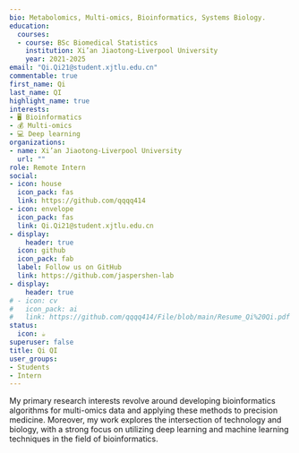 ```yaml
---
bio: Metabolomics, Multi-omics, Bioinformatics, Systems Biology.
education:
  courses:
  - course: BSc Biomedical Statistics
    institution: Xi’an Jiaotong-Liverpool University
    year: 2021-2025
email: "Qi.Qi21@student.xjtlu.edu.cn"
commentable: true
first_name: Qi
last_name: QI
highlight_name: true
interests:
- 🖥️ Bioinformatics
- 💰 Multi-omics
- 💻 Deep learning
organizations:
- name: Xi’an Jiaotong-Liverpool University
  url: ""
role: Remote Intern
social:
- icon: house
  icon_pack: fas
  link: https://github.com/qqqq414
- icon: envelope
  icon_pack: fas
  link: Qi.Qi21@student.xjtlu.edu.cn
- display:
    header: true
  icon: github
  icon_pack: fab
  label: Follow us on GitHub
  link: https://github.com/jaspershen-lab
- display:
    header: true
# - icon: cv
#   icon_pack: ai
#   link: https://github.com/qqqq414/File/blob/main/Resume_Qi%20Qi.pdf
status:
  icon: ☕️
superuser: false
title: Qi QI
user_groups:
- Students
- Intern
---
```


My primary research interests revolve around developing bioinformatics algorithms for multi-omics data and applying these methods to precision medicine. Moreover, my work explores the intersection of technology and biology, with a strong focus on utilizing deep learning and machine learning techniques in the field of bioinformatics.
 

